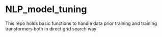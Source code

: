 # NLP_model_tuning
This repo holds basic functions to handle data prior training and training transformers both in direct grid search way 
